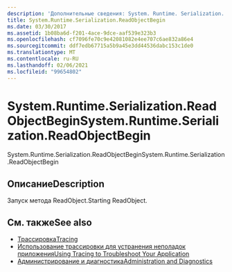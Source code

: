```yaml
---
description: 'Дополнительные сведения: System. Runtime. Serialization. Реадобжектбегин'
title: System.Runtime.Serialization.ReadObjectBegin
ms.date: 03/30/2017
ms.assetid: 1b08ba6d-f201-4ace-9dce-aaf539e323b3
ms.openlocfilehash: cf7096fe70c9e42081082e4ee707c6ae832a86e4
ms.sourcegitcommit: ddf7edb67715a5b9a45e3dd44536dabc153c1de0
ms.translationtype: MT
ms.contentlocale: ru-RU
ms.lasthandoff: 02/06/2021
ms.locfileid: "99654802"
---
```

# <a name="systemruntimeserializationreadobjectbegin"></a><span data-ttu-id="af773-103">System.Runtime.Serialization.ReadObjectBegin</span><span class="sxs-lookup"><span data-stu-id="af773-103">System.Runtime.Serialization.ReadObjectBegin</span></span>

<span data-ttu-id="af773-104">System.Runtime.Serialization.ReadObjectBegin</span><span class="sxs-lookup"><span data-stu-id="af773-104">System.Runtime.Serialization.ReadObjectBegin</span></span>  
  
## <a name="description"></a><span data-ttu-id="af773-105">Описание</span><span class="sxs-lookup"><span data-stu-id="af773-105">Description</span></span>  

 <span data-ttu-id="af773-106">Запуск метода ReadObject.</span><span class="sxs-lookup"><span data-stu-id="af773-106">Starting ReadObject.</span></span>  
  
## <a name="see-also"></a><span data-ttu-id="af773-107">См. также</span><span class="sxs-lookup"><span data-stu-id="af773-107">See also</span></span>

- [<span data-ttu-id="af773-108">Трассировка</span><span class="sxs-lookup"><span data-stu-id="af773-108">Tracing</span></span>](index.md)
- [<span data-ttu-id="af773-109">Использование трассировки для устранения неполадок приложения</span><span class="sxs-lookup"><span data-stu-id="af773-109">Using Tracing to Troubleshoot Your Application</span></span>](using-tracing-to-troubleshoot-your-application.md)
- [<span data-ttu-id="af773-110">Администрирование и диагностика</span><span class="sxs-lookup"><span data-stu-id="af773-110">Administration and Diagnostics</span></span>](../index.md)
